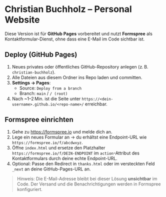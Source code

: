 # Christian Buchholz – Personal Website

Diese Version ist für **GitHub Pages** vorbereitet und nutzt **Formspree** als Kontaktformular-Dienst, ohne dass eine E-Mail im Code sichtbar ist.

## Deploy (GitHub Pages)
1. Neues privates oder öffentliches GitHub-Repository anlegen (z. B. `christian-buchholz`).
2. Alle Dateien aus diesem Ordner ins Repo laden und committen.
3. **Settings → Pages**:
   - Source: `Deploy from a branch`
   - Branch: `main` / `/ (root)`
4. Nach ~1–2 Min. ist die Seite unter `https://<dein-username>.github.io/<repo-name>/` erreichbar.

## Formspree einrichten
1. Gehe zu https://formspree.io und melde dich an.
2. Lege ein neues Formular an → du erhältst eine Endpoint-URL wie `https://formspree.io/f/abcdwxyz`.
3. Öffne `index.html` und ersetze den Platzhalter `https://formspree.io/f/DEIN-ENDPOINT` im `action`-Attribut des Kontaktformulars durch deine echte Endpoint-URL.
4. Optional: Passe den Redirect in `thanks.html` oder im versteckten Feld `_next` an deine GitHub-Pages-URL an.

> Hinweis: Die E-Mail-Adresse bleibt bei dieser Lösung **unsichtbar** im Code. Der Versand und die Benachrichtigungen werden in Formspree konfiguriert.
